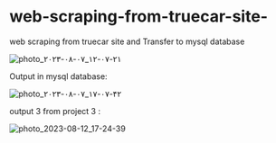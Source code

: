 # web-scraping-from-truecar-site-

web scraping from truecar site  and Transfer to mysql database

![photo_۲۰۲۳-۰۸-۰۷_۱۲-۰۷-۲۱](https://github.com/Peyman2012/web-scraping-from-truecar-site-/assets/88220773/f6a2eb6a-ba5c-428f-ad3f-95bc647b3304)

Output in mysql database:

![photo_۲۰۲۳-۰۸-۰۷_۱۷-۰۷-۴۲](https://github.com/Peyman2012/web-scraping-from-truecar-site-/assets/88220773/b67e3899-ad2c-4f98-a4e1-5950bdaad8cf)

output 3 from project 3 :


![photo_2023-08-12_17-24-39](https://github.com/Peyman2012/web-scraping-from-truecar-site-/assets/88220773/17defbc7-59a6-4f33-abde-a063e60de31c)

